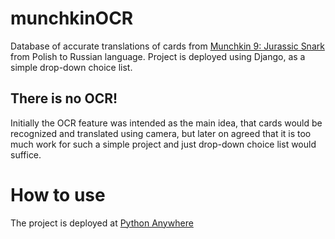 # munchkinOCR
Database of accurate translations of cards from 
[Munchkin 9: Jurassic Snark](https://munchkin.game/products/games/munchkin/munchkin-9-jurassic-snark/) 
from Polish to Russian language.
Project is deployed using Django, as a simple drop-down choice list.
## There is no OCR!
Initially the OCR feature was intended as the main idea,
that cards would be recognized and translated using camera,
but later on agreed that it is too much work for such a simple project
and just drop-down choice list would suffice.

# How to use
The project is deployed at [Python Anywhere](mmmashneyshiy.pythonanywhere.com)
